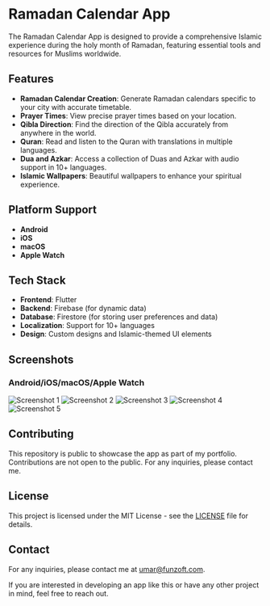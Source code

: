 # Ramadan Calendar App

The Ramadan Calendar App is designed to provide a comprehensive Islamic experience during the holy month of Ramadan, featuring essential tools and resources for Muslims worldwide.

## Features

- **Ramadan Calendar Creation**: Generate Ramadan calendars specific to your city with accurate timetable.
- **Prayer Times**: View precise prayer times based on your location.
- **Qibla Direction**: Find the direction of the Qibla accurately from anywhere in the world.
- **Quran**: Read and listen to the Quran with translations in multiple languages.
- **Dua and Azkar**: Access a collection of Duas and Azkar with audio support in 10+ languages.
- **Islamic Wallpapers**: Beautiful wallpapers to enhance your spiritual experience.

## Platform Support

- **Android**
- **iOS**
- **macOS**
- **Apple Watch**

## Tech Stack

- **Frontend**: Flutter
- **Backend**: Firebase (for dynamic data)
- **Database**: Firestore (for storing user preferences and data)
- **Localization**: Support for 10+ languages
- **Design**: Custom designs and Islamic-themed UI elements

## Screenshots

### Android/iOS/macOS/Apple Watch

![Screenshot 1](https://play-lh.googleusercontent.com/e5-4VVO_XluXmSh9fvlE5mv7YdNjUXGFnSVAeECz7CTRspk0Vl8TSOvjP6h6OFApY6I=w5120-h2880-rw)
![Screenshot 2](https://play-lh.googleusercontent.com/As1yxS4nAKFR6DMc0QkJifSA-_Pxv7cldhTpRCUh834TakXNO7vY5HmxsUoM5jzqrK0=w2560-h1440-rw)
![Screenshot 3](https://play-lh.googleusercontent.com/AP4b7r_JK8LPMwGVhgYv-kgjiqViTodCc5tLjoAyCHRfKJ480XfCmVmcHhzQ9vWp8LzN=w2560-h1440-rw)
![Screenshot 4](https://play-lh.googleusercontent.com/kDpaK9xT_MR2mqtvL6KdK1pk3axH5WAB9QwaCWMMPoI8hG5YfrM53ZoXxQMvUNwCsb1O=w2560-h1440-rw)
![Screenshot 5](https://play-lh.googleusercontent.com/cPEEHdho1E4vnsqoYu1SVTz23iZoe8IQIcA4m7jC54rcoeG5H1svmy0VWpSrUT8Veg=w2560-h1440-rw)

## Contributing

This repository is public to showcase the app as part of my portfolio. Contributions are not open to the public. For any inquiries, please contact me.

## License

This project is licensed under the MIT License - see the [LICENSE](LICENSE) file for details.

## Contact

For any inquiries, please contact me at umar@funzoft.com.

If you are interested in developing an app like this or have any other project in mind, feel free to reach out.
